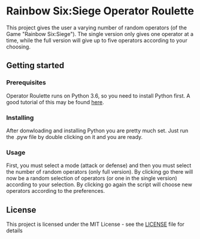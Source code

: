 # Rainbow Six:Siege Operator Roulette
This project gives the user a varying number of random operators (of the Game "Rainbow Six:Siege"). The single version only gives one operator at a time, while the full version will give up to five operators according to your choosing.
## Getting started
### Prerequisites
Operator Roulette runs on Python 3.6, so you need to install Python first. A good tutorial of this may be found [here](https://wiki.python.org/moin/BeginnersGuide/Download).
### Installing
After donwloading and installing Python you are pretty much set. Just run the .pyw file by double clicking on it and you are ready.
### Usage
First, you must select a mode (attack or defense) and then you must select the number of random operators (only full version). By clicking go there will now be a random selection of operators (or one in the single version) according to your selection. By clicking go again the script will choose new operators according to the preferences.
## License
This project is licensed under the MIT License - see the [LICENSE](r6-op-roulette/LICENSE) file for details
